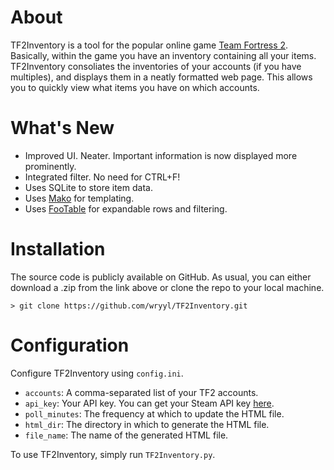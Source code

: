 About
===
TF2Inventory is a tool for the popular online game [Team Fortress 2](http://store.steampowered.com/app/440/). Basically, within the game you have an inventory containing all your items. TF2Inventory consoliates the inventories of your accounts (if you have multiples), and displays them in a neatly formatted web page. This allows you to quickly view what items you have on which accounts. 

What's New
===

* Improved UI. Neater. Important information is now displayed more prominently.
* Integrated filter. No need for CTRL+F!
* Uses SQLite to store item data.
* Uses [Mako](http://www.makotemplates.org/) for templating.
* Uses [FooTable](http://themergency.com/footable/) for expandable rows and filtering.

Installation
===
The source code is publicly available on GitHub. As usual, you can either download a .zip from the link above or clone the repo to your local machine.

    > git clone https://github.com/wryyl/TF2Inventory.git

Configuration
===
Configure TF2Inventory using `config.ini`. 

* `accounts`: A comma-separated list of your TF2 accounts.
* `api_key`: Your API key. You can get your Steam API key [here](http://steamcommunity.com/dev/apikey). 
* `poll_minutes`: The frequency at which to update the HTML file.
* `html_dir`: The directory in which to generate the HTML file.
* `file_name`: The name of the generated HTML file.

To use TF2Inventory, simply run `TF2Inventory.py`.

